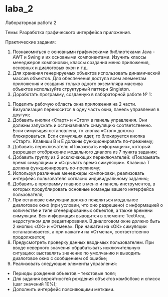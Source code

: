 # laba_2

Лабораторная работа 2

Темы: Разработка графического интерфейса приложения. 

Практические задания:

1.	Познакомиться с основными графическими библиотеками Java - AWT и Swing и их основными компонентами. Изучить классы менеджеров компоновки, классы создания меню приложения, основных и диалоговых окон и т.д.
2.	Для хранения генерируемых объектов использовать динамический массив объектов. Для обеспечения доступа всем элементам приложения и создания только одного экземпляра массива объектов используйте структурный паттерн Singleton.
3.	Доработать программу, созданную в лабораторной работе № 1:

1)	Поделить рабочую область окна приложения на 2 части. Визуализация переносится в одну часть окна, панель управления в другую;
2)	Добавить кнопки «Старт» и «Стоп» в панель управления. Они должны запускать и останавливать симуляцию соответственно. Если симуляция остановлена, то кнопка «Стоп» должна блокироваться. Если симуляция идет, то блокируется кнопка «Старт». Клавиши B и E должны функционировать по-прежнему;
3)	Добавить переключатель «Показывать информацию», который разрешает отображение модального диалога из 7 пункта задания;
4)	Добавить группу из 2 исключающих переключателей: «Показывать время симуляции» и «Скрывать время симуляции». Клавиша T должна функционировать по-прежнему;
5)	Используя различные менеджеры компоновки,  реализовать интерфейс пользователя согласно индивидуальному заданию;
6)	Добавить в программу главное в меню и панель инструментов, в которых продублировать основные команды вашего интерфейса пользователя;
7)	При остановке симуляции должно появляться модальное диалоговое окно (при условии, что оно разрешено) с информацией о количестве и типе сгенерированных объектов, а также времени симуляции. Вся информация выводится в элементе TextArea, недоступном для редактирования. В диалоговом окне должно быть 2 кнопки: «ОК» и «Отмена». При нажатии на «ОК» симуляции останавливается, а при нажатии на «Отмена», соответственно продолжается;
8)	Предусмотреть проверку данных вводимых пользователем. При вводе неверного значения обрабатывать исключительную ситуацию: выставлять значение по умолчанию и выводить диалоговое окно с сообщением об ошибке;
9)	Реализовать следующие элементы управления:
-	Периоды рождения объектов – текстовые поля;
-	Для задания вероятностей рождения  объектов комбобокс и  список (шаг значений 10%);
-	Дополнить интерфейс поясняющими метками.
